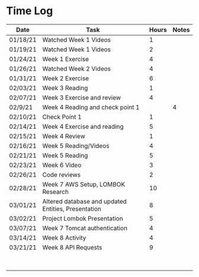 # Time Log
|Date|Task|Hours|Notes|
|------|------|-------|------|
|01/18/21|Watched Week 1 Videos|1||
|01/19/21|Watched Week 1 Videos|2||
|01/24/21|Week 1 Exercise|4||
|01/26/21|Watched Week 2 Videos|4||
|01/31/21|Week 2 Exercise|6||
|02/03/21|Week 3 Reading|1||
|02/07/21|Week 3 Exercise and review|4||
|02/9/21|Week 4 Reading and check point 1||4|
|02/10/21|Check Point 1 |1||
|02/14/21|Week 4 Exercise and reading|5||
|02/15/21|Week 4 Review|1||
|02/16/21|Week 5 Reading/Videos|4||
|02/21/21|Week 5 Reading|5||
|02/23/21|Week 6 Video |3||
|02/26/21|Code reviews|2||
|02/28/21|Week 7 AWS Setup, LOMBOK Research|10||
|03/01/21|Altered database and updated Entities, Presentation|8||
|03/02/21|Project Lombok Presentation|5||
|03/07/21|Week 7 Tomcat authentication|4||
|03/14/21|Week 8 Activity|4||
|03/21/21|Week 8 API Requests|9||
|||||
|||||
|||||
|||||
|||||
|||||
|||||
|||||


